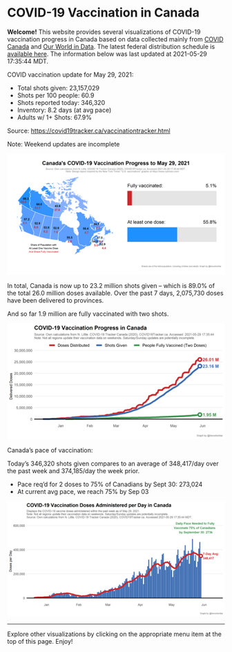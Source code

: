 COVID-19 Vaccination in Canada
==============================

**Welcome!** This website provides several visualizations of COVID-19
vaccination progress in Canada based on data collected mainly from
[COVID Canada](https://covid19tracker.ca/vaccinationtracker.html) and
[Our World in Data](https://ourworldindata.org/covid-vaccinations). The
latest federal distribution schedule is [available
here](https://www.canada.ca/en/public-health/services/diseases/2019-novel-coronavirus-infection/prevention-risks/covid-19-vaccine-treatment/vaccine-rollout.html).
The information below was last updated at 2021-05-29 17:35:44 MDT.

COVID vaccination update for May 29, 2021:

-   Total shots given: 23,157,029
-   Shots per 100 people: 60.9
-   Shots reported today: 346,320
-   Inventory: 8.2 days (at avg pace)
-   Adults w/ 1+ Shots: 67.9%

Source:
<a href="https://covid19tracker.ca/vaccinationtracker.html" class="uri">https://covid19tracker.ca/vaccinationtracker.html</a>

Note: Weekend updates are incomplete

![](Plots/plot_main.png)

In total, Canada is now up to 23.2 million shots given – which is 89.0%
of the total 26.0 million doses available. Over the past 7 days,
2,075,730 doses have been delivered to provinces.

And so far 1.9 million are fully vaccinated with two shots.

![](Plots/plot_total.png)

Canada’s pace of vaccination:

Today’s 346,320 shots given compares to an average of 348,417/day over
the past week and 374,185/day the week prior.

-   Pace req’d for 2 doses to 75% of Canadians by Sept 30: 273,024
-   At current avg pace, we reach 75% by Sep 03

![](Plots/pace_national.png)

------------------------------------------------------------------------

Explore other visualizations by clicking on the appropriate menu item at
the top of this page. Enjoy!
